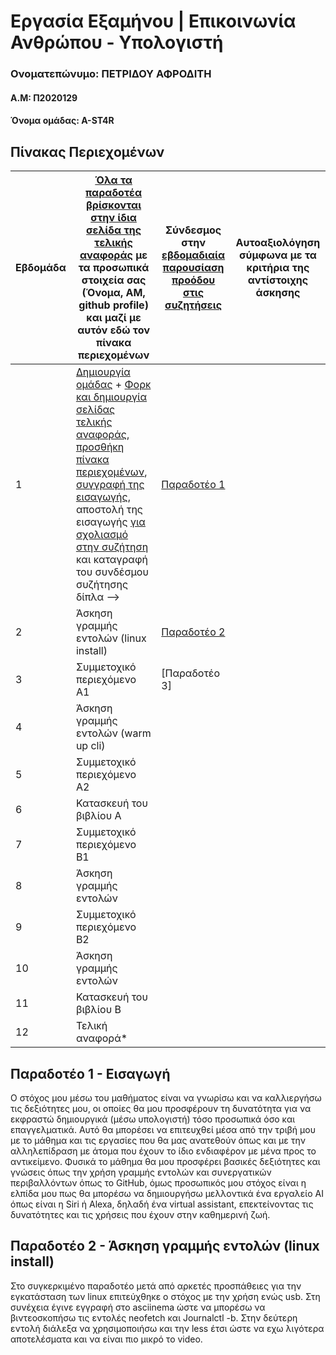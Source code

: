 # Εργασία Εξαμήνου | Επικοινωνία Ανθρώπου - Υπολογιστή
### Ονοματεπώνυμο: ΠΕΤΡΙΔΟΥ ΑΦΡΟΔΙΤΗ
#### Α.Μ: Π2020129
#### Όνομα ομάδας: A-ST4R


## Πίνακας Περιεχομένων
| Εβδομάδα | [Όλα τα παραδοτέα βρίσκονται στην ίδια σελίδα της τελικής αναφοράς](https://courses-ionio.github.io/help/deliverables/) με τα προσωπικά στοιχεία σας (Όνομα, ΑΜ, github profile) και μαζί με αυτόν εδώ τον πίνακα περιεχομένων | Σύνδεσμος στην [εβδομαδιαία παρουσίαση προόδου στις συζητήσεις](https://github.com/courses-ionio/help/discussions/categories/show-and-tell) | Αυτοαξιολόγηση σύμφωνα με τα κριτήρια της αντίστοιχης άσκησης |
| --- | --- | --- | --- |
| 1 |  [Δημιουργία ομάδας](https://github.com/courses-ionio/hci/discussions/1794) + [Φορκ και δημιουργία σελίδας τελικής αναφοράς](https://courses-ionio.github.io/help/guide/), [προσθήκη πίνακα περιεχομένων](https://raw.githubusercontent.com/courses-ionio/hci/master/README.md), [συγγραφή της εισαγωγής](https://courses-ionio.github.io/help/intro/), αποστολή της εισαγωγής [για σχολιασμό στην συζήτηση](https://github.com/courses-ionio/help/discussions/categories/show-and-tell) και καταγραφή του συνδέσμου συζήτησης δίπλα --> |  [Παραδοτέο 1](https://github.com/courses-ionio/help/discussions/977) | |
| 2 | Άσκηση γραμμής εντολών (linux install) |  [Παραδοτέο 2](https://github.com/courses-ionio/help/discussions/1085) | |
| 3 | Συμμετοχικό περιεχόμενο A1 | [Παραδοτέο 3] | |
| 4 | Άσκηση γραμμής εντολών (warm up cli) | | |
| 5 | Συμμετοχικό περιεχόμενο A2 | | |
| 6 | Κατασκευή του βιβλίου Α | | |
| 7 | Συμμετοχικό περιεχόμενο B1 | | |
| 8 | Άσκηση γραμμής εντολών | | |
| 9 | Συμμετοχικό περιεχόμενο B2 | | |
| 10 | Άσκηση γραμμής εντολών | | |
| 11 | Κατασκευή του βιβλίου Β | | |
| 12 | Τελική αναφορά* | | |

## Παραδοτέο 1 - Εισαγωγή

Ο  στόχος μου μέσω του μαθήματος είναι να γνωρίσω και να καλλιεργήσω τις δεξιότητες μου, οι οποίες θα μου προσφέρουν τη δυνατότητα για να εκφραστώ δημιουργικά (μέσω υπολογιστή) τόσο προσωπικά όσο και επαγγελματικά. Αυτό θα μπορέσει να επιτευχθεί μέσα από την τριβή μου με το μάθημα και τις εργασίες που θα μας ανατεθούν όπως και με την αλληλεπίδραση με άτομα που έχουν το ίδιο ενδιαφέρον με μένα προς το αντικείμενο. Φυσικά το μάθημα θα μου προσφέρει  βασικές δεξιότητες και γνώσεις όπως την χρήση γραμμής εντολών και συνεργατικών περιβαλλόντων όπως το GitHub, όμως προσωπικός μου στόχος είναι η ελπίδα μου πως θα μπορέσω να δημιουργήσω μελλοντικά ένα εργαλείο AI όπως είναι η Siri ή Alexa, δηλαδή ένα virtual assistant, επεκτείνοντας τις δυνατότητες και τις χρήσεις που έχουν στην καθημερινή ζωή.


## Παραδοτέο 2 - Άσκηση γραμμής εντολών (linux install)

Στο συγκερκιμένο παραδοτέο μετά από αρκετές προσπάθειες για την εγκατάσταση των linux επιτεύχθηκε ο στόχος με την χρήση ενώς usb. Στη συνέχεια έγινε εγγραφή στο asciinema ώστε να μπορέσω να βιντεοσκοπήσω τις εντολές neofetch και Journalctl -b. Στην δεύτερη εντολή διάλεξα να χρησιμοποιήσω και την less έτσι ώστε να εχω λιγότερα αποτελέσματα και να είναι πιο μικρό το video. 



